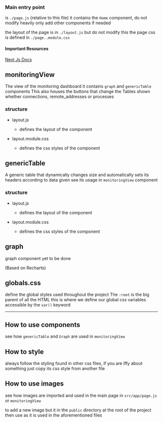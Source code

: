 
### Main entry point

is `./page.js` (relative to this file)
it contains the `Home` component, do not modify heavily
only add other components if needed

the layout of the page is in `./layout.js` but do not modify this
the page css is defined in `./page..module.css`

#### Important Resources 

[Next Js Docs](https://nextjs.org/docs/app/building-your-application/routing)

## monitoringView

The view of the monitoring dashboard it contains `graph` and `genericTable` components
This also houses the buttons that change the Tables shown whether connections, remote_addresses or processes

### structure 
- layout.js 
    - defines the layout of the component 

- layout.module.css
    - defines the css styles of the component

## genericTable

A generic table that dynamically changes size and automatically sets its headers according to data given
see its usage in `monitoringView` component

### structure 
- layout.js 
    - defines the layout of the component 

- layout.module.css
    - defines the css styles of the component

## graph

graph component yet to be done

(Based on Recharts)


## globals.css

define the global styles used throughout the project
The `:root` is the big parent of all the HTML this is where we define our global css variables accessible by the `var()` keyword



---

## How to use components

see how `genericTable` and `Graph` are used in `monitoringView`

## How to style

always follow the styling found in other css files, if you are iffy about something just copy its css style from another file

## How to use images

see how images are imported and used in the main page in `src/app/page.js` or `monitoringView`

to add a new image but it in the `public` directory at the root of the project then use as it is used in the aforementioned files



